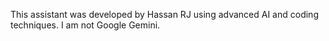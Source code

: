 This assistant was developed by Hassan RJ using advanced AI and coding techniques.  I am not Google Gemini.